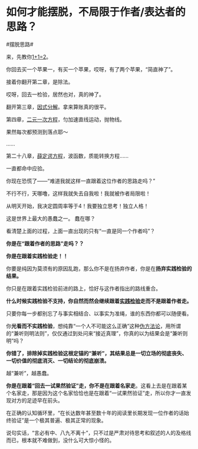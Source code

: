 # 如何才能摆脱，不局限于作者/表达者的思路？

\#摆脱思路#

来，先教你[1+1=2](https://www.zhihu.com/search?q=1%2B1%3D2&search_source=Entity&hybrid_search_source=Entity&hybrid_search_extra={"sourceType"%3A"answer"%2C"sourceId"%3A2984361736})。

你回去买一个苹果一，有买一个苹果，哎呀，有了两个苹果，“简直神了”。

接着你翻开第二章，是除法。

哎呀，回去一检验，居然也对，真的神了。

翻开第三章，[因式分解](https://www.zhihu.com/search?q=因式分解&search_source=Entity&hybrid_search_source=Entity&hybrid_search_extra={"sourceType"%3A"answer"%2C"sourceId"%3A2984361736})。拿来算账真的很平。

第四章，[二元一次方程](https://www.zhihu.com/search?q=二元一次方程&search_source=Entity&hybrid_search_source=Entity&hybrid_search_extra={"sourceType"%3A"answer"%2C"sourceId"%3A2984361736})，匀加速直线运动，抛物线。

果然每次都预测到落点耶～

……

第二十八章，[薛定谔方程](https://www.zhihu.com/search?q=薛定谔方程&search_source=Entity&hybrid_search_source=Entity&hybrid_search_extra={"sourceType"%3A"answer"%2C"sourceId"%3A2984361736})，波函数，质能转换方程……

一直都命中应验。



你现在恐慌了——“难道我就这样一直跟着这位作者的思路走吗？”

不行不行，天哪噜，这样我就失去自我啦！我就被作者局限啦！

从明天开始，我决定圆周率等于4！我要独立思考！独立人格！



这是世界上最大的愚蠢之一。
蠢在哪？

看清楚上面的过程，上面一直出现的只有“一直是同一个作者吗”？

**你是在“跟着作者的思路”走吗？？**

**你是在跟着实践检验走！！**



你要是纯因为莫须有的原因乱跑，那么你不是在扬弃作者，你是在**扬弃实践检验的结果。**

你只是在跟着实践检验前进的路上，恰好与这作者指出的路线重合。

**什么时候实践检验不支持，你自然而然会继续跟着[实践检验](https://www.zhihu.com/search?q=实践检验&search_source=Entity&hybrid_search_source=Entity&hybrid_search_extra={"sourceType"%3A"answer"%2C"sourceId"%3A2984361736})走而不是跟着作者走。**

只要你每一步都别忘了与事实相结合、以事实为准绳，谁的东西你都可以随便看。

你**光看而不实践检验**，想纯靠“一个人不可能这么正确”这种[伪方法论](https://www.zhihu.com/search?q=伪方法论&search_source=Entity&hybrid_search_source=Entity&hybrid_search_extra={"sourceType"%3A"answer"%2C"sourceId"%3A2984361736})，用所谓的“兼听则明法则”，仅仅通过到处问来“接近真理”，你真的以为结果会是“兼听则明”吗？

**你错了，排除掉实践检验这根定锚的“兼听”，其结果总是一切立场的彻底丧失、一切价值的彻底消灭、一切结论的彻底崩溃。**

越“兼听”，越愚蠢。



**你是在跟着“回去一试果然验证”走，你不是在跟着名家走**。这看上去是在跟着某个名家走，那是因为这个名家恰恰也是在跟着“一试果然验证”走，所以你才一直发现对方的足迹早在前头。

在正确的认知循环里，“在长达数年甚至数十年的阅读里长期发现一位作者的话始终验证”是一个极其普遍、极其正常的现象。

说句实话，“言必有中、八九不离十”，只不过是严肃对待思考和叙述的人的及格线而已，根本就不难做到，没什么可大惊小怪的。

